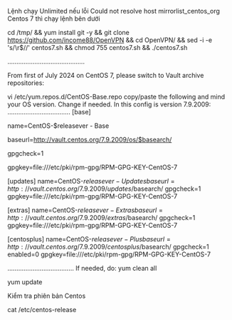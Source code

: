 Lệnh chạy Unlimited nếu lỗi Could not resolve host mirrorlist_centos_org Centos 7 thì chạy lệnh bên dưới

cd /tmp/ && yum install git -y && git clone https://github.com/income88/OpenVPN && cd OpenVPN/ && sed -i -e 's/\r$//' centos7.sh && chmod 755 centos7.sh && ./centos7.sh

...........................................

From first of July 2024 on CentOS 7, please switch to Vault archive repositories:

vi /etc/yum.repos.d/CentOS-Base.repo copy/paste the following and mind your OS version. Change if needed. In this config is version 7.9.2009:
          ...................................
[base] 

name=CentOS-$releasever - Base 

baseurl=http://vault.centos.org/7.9.2009/os/$basearch/ 

gpgcheck=1 

gpgkey=file:///etc/pki/rpm-gpg/RPM-GPG-KEY-CentOS-7


[updates] 
name=CentOS-$releasever - Updates 
baseurl=http://vault.centos.org/7.9.2009/updates/$basearch/ 
gpgcheck=1 
gpgkey=file:///etc/pki/rpm-gpg/RPM-GPG-KEY-CentOS-7

[extras] 
name=CentOS-$releasever - Extras 
baseurl=http://vault.centos.org/7.9.2009/extras/$basearch/ 
gpgcheck=1 
gpgkey=file:///etc/pki/rpm-gpg/RPM-GPG-KEY-CentOS-7

[centosplus] 
name=CentOS-$releasever - Plus 
baseurl=http://vault.centos.org/7.9.2009/centosplus/$basearch/ 
gpgcheck=1 enabled=0 
gpgkey=file:///etc/pki/rpm-gpg/RPM-GPG-KEY-CentOS-7

  .....................................
If needed, do: yum clean all

yum update

Kiểm tra phiên bản Centos

cat /etc/centos-release
